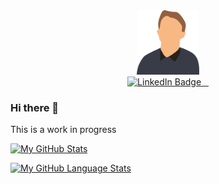 <div id="header" align="center">
  <img src="media/profile-transparant.svg" width="100"/>
  <div id="badges">
	<a href="https://www.linkedin.com/in/xavier-carroll-456128250/">
		<img src="https://img.shields.io/badge/LinkedIn-393C46?style=for-the-badge&logo=LinkedIn&logoColor=0A66C2" alt="LinkedIn Badge"/>
	</a>
	<a href="https://minimise.dev/">
		<img src="https://img.shields.io/badge/minimise-dev-393C46?style=for-the-badge&color=EC6576" alt=""/>
	</a>
	<a href="mailto:dev-yoda@proton.me">
		<img src="https://img.shields.io/badge/dev--yoda@proton.me-393C46?style=for-the-badge&logo=ProtonMail" alt=""/>
	</a>
	<img src="https://komarev.com/ghpvc/?username=veryheavypickle&style=flat-square&color=blue" alt=""/>
</div>
</div>

<!--
https://shields.io/ to make logos
-->


### Hi there 👋

This is a work in progress

<!--
**veryheavypickle/veryheavypickle** is a ✨ _special_ ✨ repository because its `README.md` (this file) appears on your GitHub profile.

Here are some ideas to get you started:

- 🔭 I’m currently working on ...
- 🌱 I’m currently learning ...
- 👯 I’m looking to collaborate on ...
- 🤔 I’m looking for help with ...
- 💬 Ask me about ...
- 📫 How to reach me: ...
- 😄 Pronouns: ...
- ⚡ Fun fact: ...
-->

[![My GitHub Stats](https://github-readme-stats.vercel.app/api/?username=veryheavypickle&count_private=true&theme=tokyonight&showicons=true)]()

[![My GitHub Language Stats](https://github-readme-stats.vercel.app/api/top-langs/?username=veryheavypickle&langs_count=5&theme=tokyonight)]()